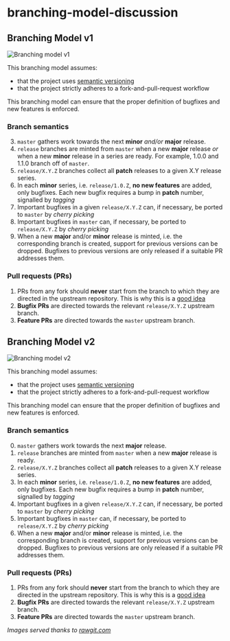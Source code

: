 # branching-model-discussion


## Branching Model v1

![Branching model v1](https://cdn.rawgit.com/robertodr/branching-model-discussion/0bb91fa7/images/branching_model-v1.png)

This branching model assumes:

* that the project uses [semantic versioning](semver.org)
* that the project strictly adheres to a fork-and-pull-request workflow

This branching model can ensure that the proper definition of bugfixes and new
features is enforced.

### Branch semantics

3. `master` gathers work towards the next **minor** _and/or_ **major** release.
1. `release` branches are minted from `master` when a new **major** release
   _or_ when a new **minor** release in a series are ready.
   For example, 1.0.0 and 1.1.0 branch off of `master`.
2. `release/X.Y.Z` branches collect all **patch** releases to a given X.Y
   release series.
3. In each **minor** series, i.e. `release/1.0.Z`, **no new features** are
   added, only bugfixes. Each new bugfix requires a bump in **patch** number,
   signalled by _tagging_
4. Important bugfixes in a given `release/X.Y.Z` can, if necessary, be ported
   to `master` by _cherry picking_
5. Important bugfixes in `master` can, if necessary, be ported to
   `release/X.Y.Z` by _cherry picking_
6. When a new **major** and/or **minor** release is minted, i.e. the
   corresponding branch is created, support for previous versions can be
   dropped. Bugfixes to previous versions are only released if a suitable PR
   addresses them.

### Pull requests (PRs)

1. PRs from any fork should __never__ start from the branch to which they are
   directed in the upstream repository.
  This is why this is a [good idea](http://blog.jasonmeridth.com/posts/do-not-issue-pull-requests-from-your-master-branch/)
2. **Bugfix PRs** are directed towards the relevant `release/X.Y.Z` upstream branch.
3. **Feature PRs** are directed towards the `master` upstream branch.

## Branching Model v2

![Branching model v2](https://cdn.rawgit.com/robertodr/branching-model-discussion/0bb91fa7/images/branching_model-v2.png)

This branching model assumes:

* that the project uses [semantic versioning](semver.org)
* that the project strictly adheres to a fork-and-pull-request workflow

This branching model can ensure that the proper definition of bugfixes and new
features is enforced.

### Branch semantics

0. `master` gathers work towards the next **major** release.
1. `release` branches are minted from `master` when a new **major** release is ready.
2. `release/X.Y.Z` branches collect all **patch** releases to a given X.Y
   release series.
3. In each **minor** series, i.e. `release/1.0.Z`, **no new features** are
   added, only bugfixes. Each new bugfix requires a bump in **patch** number,
   signalled by _tagging_
4. Important bugfixes in a given `release/X.Y.Z` can, if necessary, be ported
   to `master` by _cherry picking_
5. Important bugfixes in `master` can, if necessary, be ported to
   `release/X.Y.Z` by _cherry picking_
6. When a new **major** and/or **minor** release is minted, i.e. the
   corresponding branch is created, support for previous versions can be
   dropped. Bugfixes to previous versions are only released if a suitable PR
   addresses them.

### Pull requests (PRs)

1. PRs from any fork should __never__ start from the branch to which they are
   directed in the upstream repository.
  This is why this is a [good idea](http://blog.jasonmeridth.com/posts/do-not-issue-pull-requests-from-your-master-branch/)
2. **Bugfix PRs** are directed towards the relevant `release/X.Y.Z` upstream branch.
3. **Feature PRs** are directed towards the `master` upstream branch.

_Images served thanks to [rawgit.com](https://rawgit.com)_
